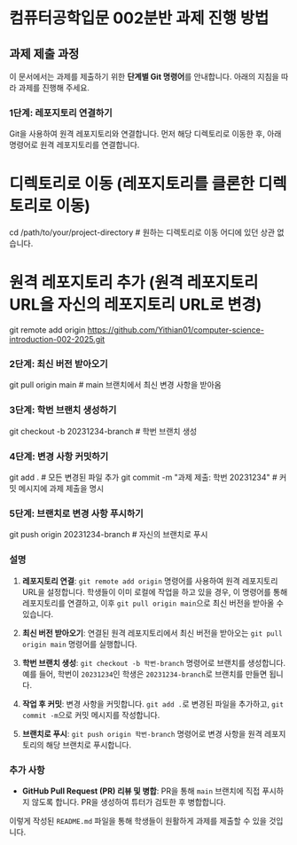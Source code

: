 # 컴퓨터공학입문 002분반 과제 진행 방법

## 과제 제출 과정

이 문서에서는 과제를 제출하기 위한 **단계별 Git 명령어**를 안내합니다. 아래의 지침을 따라 과제를 진행해 주세요.

### 1단계: 레포지토리 연결하기

Git을 사용하여 원격 레포지토리와 연결합니다. 먼저 해당 디렉토리로 이동한 후, 아래 명령어로 원격 레포지토리를 연결합니다.


# 디렉토리로 이동 (레포지토리를 클론한 디렉토리로 이동)
cd /path/to/your/project-directory               # 원하는 디렉토리로 이동 어디에 있던 상관 없습니다.

# 원격 레포지토리 추가 (원격 레포지토리 URL을 자신의 레포지토리 URL로 변경)
git remote add origin https://github.com/Yithian01/computer-science-introduction-002-2025.git

### 2단계: 최신 버전 받아오기
git pull origin main                             # main 브랜치에서 최신 변경 사항을 받아옴

### 3단계: 학번 브랜치 생성하기
git checkout -b 20231234-branch                 # 학번 브랜치 생성


### 4단계: 변경 사항 커밋하기
git add .  # 모든 변경된 파일 추가
git commit -m "과제 제출: 학번 20231234"        # 커밋 메시지에 과제 제출을 명시


### 5단계: 브랜치로 변경 사항 푸시하기
git push origin 20231234-branch                 # 자신의 브랜치로 푸시


### 설명

1. **레포지토리 연결**: `git remote add origin` 명령어를 사용하여 원격 레포지토리 URL을 설정합니다. 학생들이 이미 로컬에 작업을 하고 있을 경우, 이 명령어를 통해 레포지토리를 연결하고, 이후 `git pull origin main`으로 최신 버전을 받아올 수 있습니다.
   
2. **최신 버전 받아오기**: 연결된 원격 레포지토리에서 최신 버전을 받아오는 `git pull origin main` 명령어를 실행합니다.

3. **학번 브랜치 생성**: `git checkout -b 학번-branch` 명령어로 브랜치를 생성합니다. 예를 들어, 학번이 `20231234`인 학생은 `20231234-branch`로 브랜치를 만들면 됩니다.

4. **작업 후 커밋**: 변경 사항을 커밋합니다. `git add .`로 변경된 파일을 추가하고, `git commit -m`으로 커밋 메시지를 작성합니다.

5. **브랜치로 푸시**: `git push origin 학번-branch` 명령어로 변경 사항을 원격 레포지토리의 해당 브랜치로 푸시합니다.


### 추가 사항
- **GitHub Pull Request (PR) 리뷰 및 병합**: PR을 통해 `main` 브랜치에 직접 푸시하지 않도록 합니다. PR을 생성하여 튜터가 검토한 후 병합합니다.
  
이렇게 작성된 `README.md` 파일을 통해 학생들이 원활하게 과제를 제출할 수 있을 것입니다.
